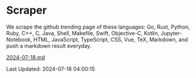 # Scraper

We scrape the github trending page of these languages: Go, Rust, Python, Ruby, C++, C, Java, Shell, Makefile, Swift, Objective-C, Kotlin, Jupyter-Notebook, HTML, JavaScript, TypeScript, CSS, Vue, TeX, Markdown, and push a markdown result everyday.

[2024-07-18.md](https://github.com/yangwenmai/github-trending-backup/blob/master/2024-07-18.md)

Last Updated: 2024-07-18 04:00:15